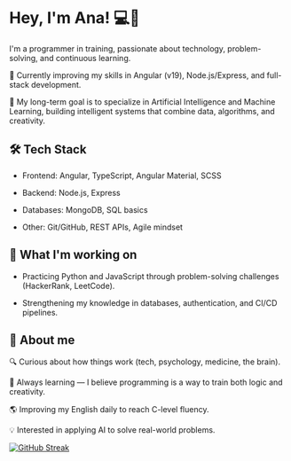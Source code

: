 
# Hey, I'm Ana! 💻💜

I'm a programmer in training, passionate about technology, problem-solving, and continuous learning.

🌱 Currently improving my skills in Angular (v19), Node.js/Express, and full-stack development.

🤖 My long-term goal is to specialize in Artificial Intelligence and Machine Learning, building intelligent systems that combine data, algorithms, and creativity.




##   🛠️ Tech Stack
- Frontend: Angular, TypeScript, Angular Material, SCSS

- Backend: Node.js, Express

- Databases: MongoDB, SQL basics

- Other: Git/GitHub, REST APIs, Agile mindset
## 🚀 What I'm working on
- Practicing Python and JavaScript through problem-solving challenges (HackerRank, LeetCode).

- Strengthening my knowledge in databases, authentication, and CI/CD pipelines.
## 💫 About me
🔍 Curious about how things work (tech, psychology, medicine, the brain).

📖 Always learning — I believe programming is a way to train both logic and creativity.

🌎 Improving my English daily to reach C-level fluency.

💡 Interested in applying AI to solve real-world problems.

[![GitHub Streak](https://github-readme-streak-stats.herokuapp.com?user=Yeli-bug&theme=ocean-dark)](https://git.io/streak-stats)


